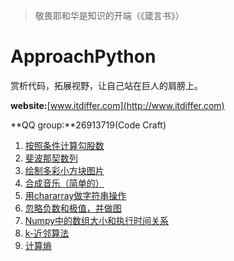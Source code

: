>敬畏耶和华是知识的开端（《箴言书》）

# ApproachPython

赏析代码，拓展视野，让自己站在巨人的肩膀上。

**website:**[www.itdiffer.com](http://www.itdiffer.com)

**QQ group:**26913719(Code Craft)

1. [按照条件计算勾股数](./pythagorean/)
2. [斐波那契数列](./fibonacci/)
3. [绘制多彩小方块图片](./mergeimages/)
4. [合成音乐（简单的）](./synmusic/)
5. [用chararray做字符串操作](./numpystr/)
6. [忽略负数和极值，并做图](./masked/)
7. [Numpy中的数组大小和执行时间关系](./timeit/)
8. [k-近邻算法](./knn/)
9. [计算熵](./entropy/entropy.py)
